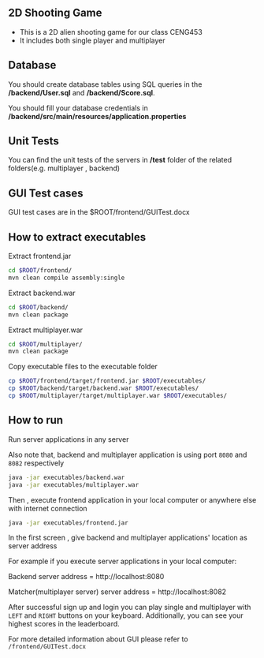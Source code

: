 ## 2D Shooting Game

- This is a 2D alien shooting game for our class CENG453
- It includes both single player and multiplayer

## Database
You should create database tables using SQL queries in the
**/backend/User.sql**  and **/backend/Score.sql**.

You should fill your database credentials in **/backend/src/main/resources/application.properties**
## Unit Tests

You can find the unit tests of the servers in **/test** folder of the related folders(e.g. multiplayer , backend)

## GUI Test cases

GUI test cases are in the $ROOT/frontend/GUITest.docx

## How to extract executables

Extract frontend.jar
```bash
cd $ROOT/frontend/
mvn clean compile assembly:single
```

Extract backend.war
```bash
cd $ROOT/backend/
mvn clean package
```

Extract multiplayer.war
```bash
cd $ROOT/multiplayer/
mvn clean package
```

Copy executable files to the executable folder
```bash
cp $ROOT/frontend/target/frontend.jar $ROOT/executables/
cp $ROOT/backend/target/backend.war $ROOT/executables/
cp $ROOT/multiplayer/target/multiplayer.war $ROOT/executables/
```

## How to run

Run server applications in any server

Also note that, backend and multiplayer application is using port ```8080```
and ```8082``` respectively

```bash
java -jar executables/backend.war
java -jar executables/multiplayer.war
```
Then , execute frontend application in your local computer or anywhere else 
with internet connection
```bash
java -jar executables/frontend.jar
```

In the first screen , give backend and multiplayer applications' location as 
server address 

For example if you execute server applications in your local computer:

Backend server address = http://localhost:8080

Matcher(multiplayer server) server address = http://localhost:8082



After successful sign up and login you can play single and multiplayer 
with ```LEFT``` and ```RIGHT``` buttons on your keyboard.
Additionally, you can see your highest scores in the leaderboard.

 For more detailed information about GUI please refer to ```/frontend/GUITest.docx```
